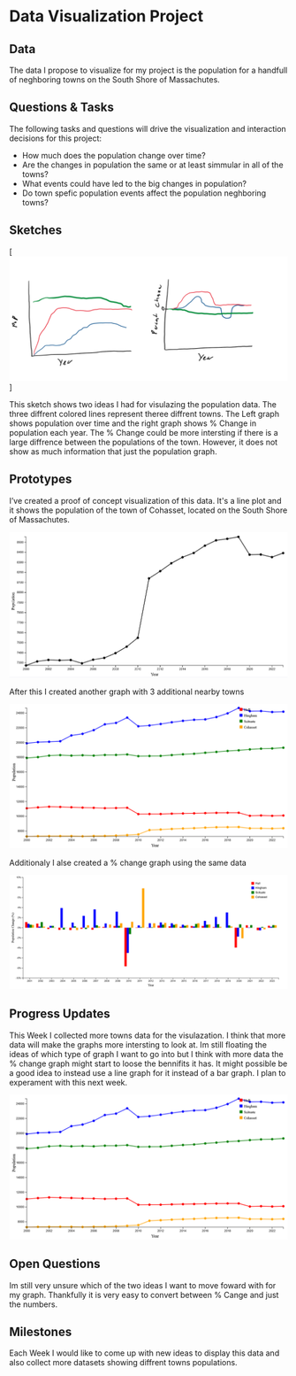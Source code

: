 # Data Visualization Project

## Data

The data I propose to visualize for my project is the population for a handfull of neghboring towns on the South Shore of Massachutes. 


## Questions & Tasks

The following tasks and questions will drive the visualization and interaction decisions for this project:

 * How much does the population change over time?
 * Are the changes in population the same or at least simmular in all of the towns?
 * What events could have led to the big changes in population?
 * Do town spefic population events affect the population neghboring towns?

## Sketches

[![image](https://raw.githubusercontent.com/Seano3/dataviz-project/refs/heads/master/Sketch.png)]

This sketch shows two ideas I had for visulazing the population data. The three diffrent colored lines represent theree diffrent towns. The Left graph shows population over time and the right graph shows % Change in population each year. The % Change could be more intersting if there is a large diffrence between the populations of the town. However, it does not show as much information that just the population graph. 


## Prototypes

I’ve created a proof of concept visualization of this data. It's a line plot and it shows the population of the town of Cohasset, located on the South Shore of Massachutes. 

[![image](https://raw.githubusercontent.com/Seano3/dataviz-project/refs/heads/master/Prototype.png)](https://vizhub.com/curran/eab039ad1765433cb51aad167d9deae4)

After this I created another graph with 3 additional nearby towns

[![image](https://raw.githubusercontent.com/Seano3/dataviz-project/refs/heads/master/ManyTownsPop.png)](https://vizhub.com/Seano3/cb0574f1bf2a4d4990f6bde2f0d4c8fc)

Additionaly I alse created a % change graph using the same data

[![image](https://raw.githubusercontent.com/Seano3/dataviz-project/refs/heads/master/ManyTowns%25Change.png)](https://vizhub.com/Seano3/64cf3668cd254e7694512d93c9ff673a)


## Progress Updates

This Week I collected more towns data for the visulazation. I think that more data will make the graphs more intersting to look at. Im still floating the ideas of which type of graph I want to go into but I think with more data the % change graph might start to loose the bennifits it has. It might possible be a good idea to instead use a line graph for it instead of a bar graph. I plan to experament with this next week. 

[![image](https://raw.githubusercontent.com/Seano3/dataviz-project/refs/heads/master/ManyTownsPop.png)](https://vizhub.com/Seano3/cb0574f1bf2a4d4990f6bde2f0d4c8fc)


## Open Questions

Im still very unsure which of the two ideas I want to move foward with for my graph. Thankfully it is very easy to convert between % Cange and just the numbers. 

## Milestones

Each Week I would like to come up with new ideas to display this data and also collect more datasets showing diffrent towns populations. 
